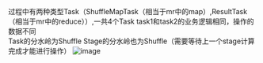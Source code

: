 过程中有两种类型Task（ShuffleMapTask（相当于mr中的map）,ResultTask（相当于mr中的reduce））,一共4个Task task1和task2的业务逻辑相同，操作的数据不同  
Task的分水岭为Shuffle
Stage的分水岭也为Shuffle（需要等待上一个stage计算完成才能进行操作）
![image](https://github.com/wjn0918/Study/blob/master/%E5%A4%A7%E6%95%B0%E6%8D%AE/images/apache/spark/SparkWordCount执行过程.png)